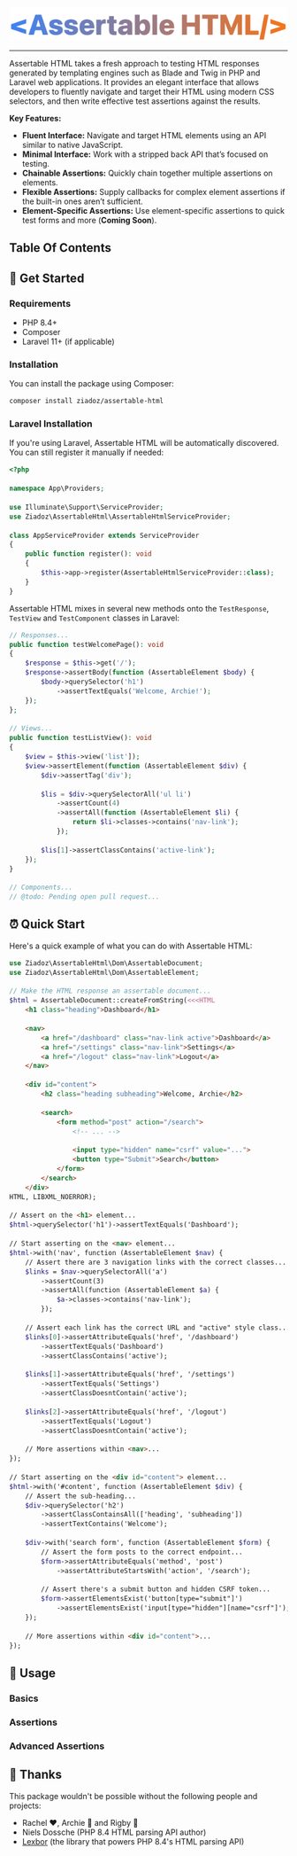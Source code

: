 ![Assertable HTML](art/logo.png)

----

Assertable HTML takes a fresh approach to testing HTML responses generated by templating engines such as Blade and Twig in PHP and Laravel web applications. It provides an elegant interface that allows developers to fluently navigate and target their HTML using modern CSS selectors, and then write effective test assertions against the results.

**Key Features:**

- **Fluent Interface:** Navigate and target HTML elements using an API similar to native JavaScript.
- **Minimal Interface:** Work with a stripped back API that’s focused on testing.
- **Chainable Assertions:** Quickly chain together multiple assertions on elements.
- **Flexible Assertions:** Supply callbacks for complex element assertions if the built-in ones aren’t sufficient.
- **Element-Specific Assertions:** Use element-specific assertions to quick test forms and more (**Coming Soon**).

## Table Of Contents


## 🚀 Get Started

### Requirements

- PHP 8.4+
- Composer
- Laravel 11+ (if applicable)

### Installation

You can install the package using Composer:

```bash
composer install ziadoz/assertable-html
```

### Laravel Installation

If you're using Laravel, Assertable HTML will be automatically discovered. You can still register it manually if needed:

```php
<?php

namespace App\Providers;

use Illuminate\Support\ServiceProvider;
use Ziadoz\AssertableHtml\AssertableHtmlServiceProvider;

class AppServiceProvider extends ServiceProvider
{
    public function register(): void
    {
        $this->app->register(AssertableHtmlServiceProvider::class);
    }
}
```

Assertable HTML mixes in several new methods onto the `TestResponse`, `TestView` and `TestComponent` classes in Laravel:

```php
// Responses...
public function testWelcomePage(): void
{
	$response = $this->get('/');
	$response->assertBody(function (AssertableElement $body) {
        $body->querySelector('h1')
            ->assertTextEquals('Welcome, Archie!');
    });
};

// Views...
public function testListView(): void
{
	$view = $this->view('list']);
	$view->assertElement(function (AssertableElement $div) {
        $div->assertTag('div');

        $lis = $div->querySelectorAll('ul li')
            ->assertCount(4)
            ->assertAll(function (AssertableElement $li) {
                return $li->classes->contains('nav-link');
            });
        
        $lis[1]->assertClassContains('active-link');
    });
}

// Components...
// @todo: Pending open pull request...
```

## ⏰ Quick Start

Here's a quick example of what you can do with Assertable HTML:

```php
use Ziadoz\AssertableHtml\Dom\AssertableDocument;
use Ziadoz\AssertableHtml\Dom\AssertableElement;

// Make the HTML response an assertable document...
$html = AssertableDocument::createFromString(<<<HTML
    <h1 class="heading">Dashboard</h1>

    <nav>
        <a href="/dashboard" class="nav-link active">Dashboard</a>
        <a href="/settings" class="nav-link">Settings</a>
        <a href="/logout" class="nav-link">Logout</a>
    </nav>

    <div id="content">
        <h2 class="heading subheading">Welcome, Archie</h2>

        <search>
            <form method="post" action="/search">
                <!-- ... -->

                <input type="hidden" name="csrf" value="...">
                <button type="Submit">Search</button>
            </form>
        </search>
    </div>
HTML, LIBXML_NOERROR);

// Assert on the <h1> element...
$html->querySelector('h1')->assertTextEquals('Dashboard');

// Start asserting on the <nav> element...
$html->with('nav', function (AssertableElement $nav) {
    // Assert there are 3 navigation links with the correct classes...
    $links = $nav->querySelectorAll('a')
        ->assertCount(3)
        ->assertAll(function (AssertableElement $a) {
            $a->classes->contains('nav-link');
        });

    // Assert each link has the correct URL and "active" style class...
    $links[0]->assertAttributeEquals('href', '/dashboard')
        ->assertTextEquals('Dashboard')
        ->assertClassContains('active');

    $links[1]->assertAttributeEquals('href', '/settings')
        ->assertTextEquals('Settings')
        ->assertClassDoesntContain('active');

    $links[2]->assertAttributeEquals('href', '/logout')
        ->assertTextEquals('Logout')
        ->assertClassDoesntContain('active');

    // More assertions within <nav>...
});

// Start asserting on the <div id="content"> element...
$html->with('#content', function (AssertableElement $div) {
    // Assert the sub-heading...
    $div->querySelector('h2')
        ->assertClassContainsAll(['heading', 'subheading'])
        ->assertTextContains('Welcome');

    $div->with('search form', function (AssertableElement $form) {
        // Assert the form posts to the correct endpoint...
        $form->assertAttributeEquals('method', 'post')
            ->assertAttributeStartsWith('action', '/search');

        // Assert there's a submit button and hidden CSRF token...
        $form->assertElementsExist('button[type="submit"]')
            ->assertElementsExist('input[type="hidden"][name="csrf"]');
    });

    // More assertions within <div id="content">...
});

```


## 🔨 Usage

### Basics

### Assertions

### Advanced Assertions

## 👏 Thanks

This package wouldn't be possible without the following people and projects:

- Rachel ❤️, Archie 🐶 and Rigby 🐶
- Niels Dossche (PHP 8.4 HTML parsing API author)
- [Lexbor](https://github.com/lexbor/lexbor) (the library that powers PHP 8.4's HTML parsing API)
